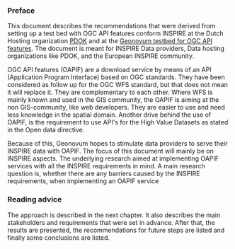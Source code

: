 ### Preface

This document describes the recommendations that were derived from setting up a test bed with OGC API features conform INSPIRE at the Dutch Hosting organization [PDOK](https://www.pdok.nl/) and at the [Geonovum testbed for OGC API features](https://github.com/Geonovum/ogc-api-testbed).
The document is meant for INSPIRE Data providers, Data hosting organizations like PDOK, and the European INSPIRE community.

OGC API features (OAPIF) are a download service by means of an API (Application Program Interface) based on OGC standards. They have been considered as follow up for the OGC WFS standard, but that does not mean it will replace it.
They are complementary to each other. Where WFS is mainly known and used in the GIS community, the OAPIF is aiming at the non GIS-community, like web developers. They are easier to use and need less knowledge in the spatial domain.
Another drive behind the use of OAPIF, is the requirement to use API's for the High Value Datasets as stated in the Open data directive.

Because of this, Geonovum hopes to stimulate data providers to serve their INSPIRE data with OAPIF. The focus of this document will mainly be on INSPIRE aspects.
The underlying research aimed at implementing OAPIF services with all the INSPIRE requirements in mind. A main research question is, whether there are any barriers caused by the INSPIRE requirements, when implementing an OAPIF service


### Reading advice

The approach is described in the next chapter. It also describes the main stakeholders and requirements that were set in advance.
After that, the results are presented, the recommendations for future steps are listed and finally some conclusions are listed.

